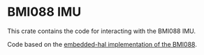 # BMI088 IMU

This crate contains the code for interacting with the BMI088 IMU.

Code based on the [embedded-hal implementation of the BMI088](https://github.com/tstellanova/bmi088).


